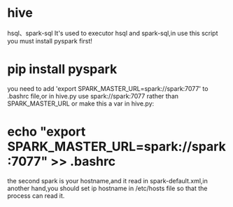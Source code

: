 # hive
hsql、spark-sql
It's used to executor hsql and spark-sql,in use this script you must install pyspark first!

# pip  install pyspark

you need to add 'export SPARK_MASTER_URL=spark://spark:7077' to .bashrc  file,or in hive.py use spark://spark:7077 rather than  SPARK_MASTER_URL or make this a var in hive.py:

# echo "export SPARK_MASTER_URL=spark://spark:7077" >> .bashrc

the second spark is your hostname,and it read in spark-default.xml,in another hand,you should set ip  hostname in /etc/hosts file so that the process can read it.

